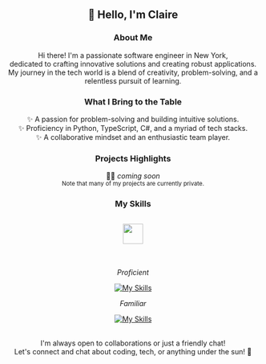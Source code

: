 <h2 align="center"> 👋 Hello, I'm Claire </h2>

<div align="center">
  
### About Me

Hi there! I'm a passionate software engineer in New York, <br> 
dedicated to crafting innovative solutions and creating robust applications. <br>
My journey in the tech world is a blend of creativity, problem-solving, and a relentless pursuit of learning.

### What I Bring to the Table
✨ A passion for problem-solving and building intuitive solutions.<br>
✨ Proficiency in Python, TypeScript, C#, and a myriad of tech stacks.<br>
✨ A collaborative mindset and an enthusiastic team player.

### Projects Highlights
👩‍💻 *coming soon* 
<br>
<sub align="center">Note that many of my projects are currently private.</sub>


</div>

<h3 align="center"> My Skills </h3>
<h2 align="center" color=006aff> 
    <img src="https://user-images.githubusercontent.com/74038190/216122041-518ac897-8d92-4c6b-9b3f-ca01dcaf38ee.png" height="40" width="40">
</h2>

<br/>

<div align="center">
  
*Proficient*

[![My Skills](https://skillicons.dev/icons?i=py,ts,js,flask,react,django,docker,postgres,git,github,bash,vscode,visualstudio,figma,jenkins)](https://skillicons.dev)

*Familiar*

[![My Skills](https://skillicons.dev/icons?i=java,cs,go,aws,vim,linux,dotnet,fastapi,express,nodejs,tensorflow,unity,postman,jest)](https://skillicons.dev)

<br>
I'm always open to collaborations or just a friendly chat! <br>
Let's connect and chat about coding, tech, or anything under the sun! 🌟
</div>




